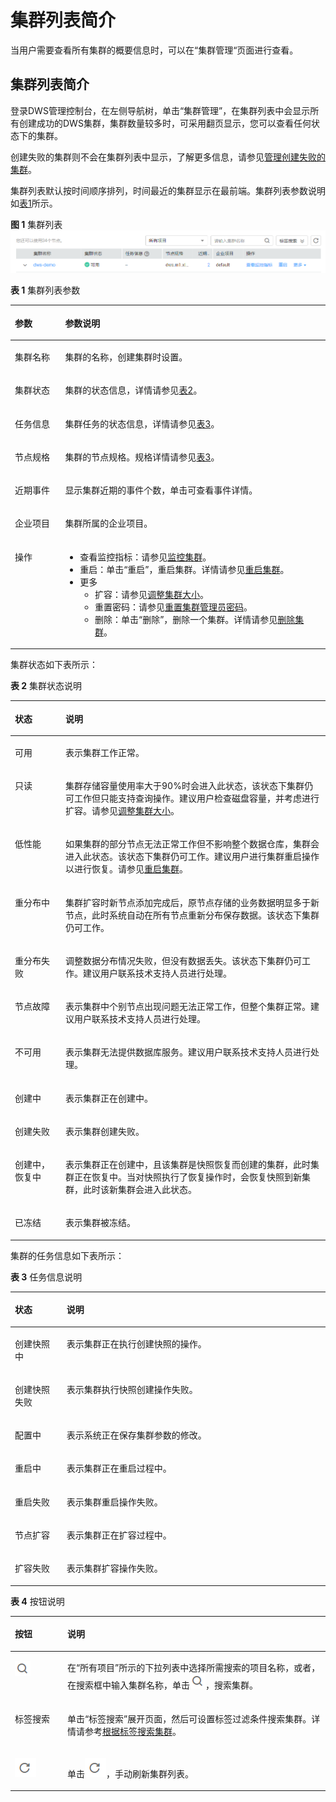 # 集群列表简介<a name="dws_01_0020"></a>

当用户需要查看所有集群的概要信息时，可以在“集群管理“页面进行查看。

## 集群列表简介<a name="section1864014116328"></a>

登录DWS管理控制台，在左侧导航树，单击“集群管理”，在集群列表中会显示所有创建成功的DWS集群，集群数量较多时，可采用翻页显示，您可以查看任何状态下的集群。

创建失败的集群则不会在集群列表中显示，了解更多信息，请参见[管理创建失败的集群](管理创建失败的集群.md)。

集群列表默认按时间顺序排列，时间最近的集群显示在最前端。集群列表参数说明如[表1](#table3950169215120)所示。

**图 1**  集群列表<a name="fig5645114433114"></a>  
![](figures/集群列表.png "集群列表")

**表 1**  集群列表参数

<a name="table3950169215120"></a>
<table><thead align="left"><tr id="row2555468715120"><th class="cellrowborder" valign="top" width="15.950000000000001%" id="mcps1.2.3.1.1"><p id="p4021197415120"><a name="p4021197415120"></a><a name="p4021197415120"></a>参数</p>
</th>
<th class="cellrowborder" valign="top" width="84.05%" id="mcps1.2.3.1.2"><p id="p3594448915120"><a name="p3594448915120"></a><a name="p3594448915120"></a>参数说明</p>
</th>
</tr>
</thead>
<tbody><tr id="row3067086316226"><td class="cellrowborder" valign="top" width="15.950000000000001%" headers="mcps1.2.3.1.1 "><p id="p4535230516226"><a name="p4535230516226"></a><a name="p4535230516226"></a>集群名称</p>
</td>
<td class="cellrowborder" valign="top" width="84.05%" headers="mcps1.2.3.1.2 "><p id="p186225616226"><a name="p186225616226"></a><a name="p186225616226"></a>集群的名称，创建集群时设置。</p>
</td>
</tr>
<tr id="row4848715816226"><td class="cellrowborder" valign="top" width="15.950000000000001%" headers="mcps1.2.3.1.1 "><p id="p2038980616226"><a name="p2038980616226"></a><a name="p2038980616226"></a>集群状态</p>
</td>
<td class="cellrowborder" valign="top" width="84.05%" headers="mcps1.2.3.1.2 "><p id="p4372926616226"><a name="p4372926616226"></a><a name="p4372926616226"></a>集群的状态信息，详情请参见<a href="#table344018476323">表2</a>。</p>
</td>
</tr>
<tr id="row79178716226"><td class="cellrowborder" valign="top" width="15.950000000000001%" headers="mcps1.2.3.1.1 "><p id="p336023416226"><a name="p336023416226"></a><a name="p336023416226"></a>任务信息</p>
</td>
<td class="cellrowborder" valign="top" width="84.05%" headers="mcps1.2.3.1.2 "><p id="p4130844516226"><a name="p4130844516226"></a><a name="p4130844516226"></a>集群任务的状态信息，详情请参见<a href="#table14807124711323">表3</a>。</p>
</td>
</tr>
<tr id="row3434627416226"><td class="cellrowborder" valign="top" width="15.950000000000001%" headers="mcps1.2.3.1.1 "><p id="p3691952116226"><a name="p3691952116226"></a><a name="p3691952116226"></a>节点规格</p>
</td>
<td class="cellrowborder" valign="top" width="84.05%" headers="mcps1.2.3.1.2 "><p id="p4620786916226"><a name="p4620786916226"></a><a name="p4620786916226"></a>集群的节点规格。规格详情请参见<a href="创建集群.md#table769991118142">表3</a>。</p>
</td>
</tr>
<tr id="row4007178116226"><td class="cellrowborder" valign="top" width="15.950000000000001%" headers="mcps1.2.3.1.1 "><p id="p961872516226"><a name="p961872516226"></a><a name="p961872516226"></a>近期事件</p>
</td>
<td class="cellrowborder" valign="top" width="84.05%" headers="mcps1.2.3.1.2 "><p id="p2136293316226"><a name="p2136293316226"></a><a name="p2136293316226"></a>显示集群近期的事件个数，单击可查看事件详情。</p>
</td>
</tr>
<tr id="row2563272716226"><td class="cellrowborder" valign="top" width="15.950000000000001%" headers="mcps1.2.3.1.1 "><p id="p6672022516226"><a name="p6672022516226"></a><a name="p6672022516226"></a>企业项目</p>
</td>
<td class="cellrowborder" valign="top" width="84.05%" headers="mcps1.2.3.1.2 "><p id="p860441416226"><a name="p860441416226"></a><a name="p860441416226"></a>集群所属的企业项目。</p>
</td>
</tr>
<tr id="row1241899616226"><td class="cellrowborder" valign="top" width="15.950000000000001%" headers="mcps1.2.3.1.1 "><p id="p3154882516226"><a name="p3154882516226"></a><a name="p3154882516226"></a>操作</p>
</td>
<td class="cellrowborder" valign="top" width="84.05%" headers="mcps1.2.3.1.2 "><a name="ul8157907161719"></a><a name="ul8157907161719"></a><ul id="ul8157907161719"><li>查看监控指标：请参见<a href="监控集群.md">监控集群</a>。</li><li>重启：单击<span class="uicontrol" id="uicontrol11889982194825"><a name="uicontrol11889982194825"></a><a name="uicontrol11889982194825"></a>“重启”</span>，重启集群。详情请参见<a href="重启集群.md">重启集群</a>。</li><li>更多<a name="ul63475607161741"></a><a name="ul63475607161741"></a><ul id="ul63475607161741"><li>扩容：请参见<a href="调整集群大小.md">调整集群大小</a>。</li><li>重置密码：请参见<a href="重置集群管理员密码.md">重置集群管理员密码</a>。</li><li>删除：单击<span class="uicontrol" id="uicontrol19202854164233"><a name="uicontrol19202854164233"></a><a name="uicontrol19202854164233"></a>“删除”</span>，删除一个集群。详情请参见<a href="删除集群.md">删除集群</a>。</li></ul>
</li></ul>
</td>
</tr>
</tbody>
</table>

集群状态如下表所示：

**表 2**  集群状态说明

<a name="table344018476323"></a>
<table><thead align="left"><tr id="row7467447173216"><th class="cellrowborder" valign="top" width="16.07%" id="mcps1.2.3.1.1"><p id="p5491847123220"><a name="p5491847123220"></a><a name="p5491847123220"></a><strong id="b1849634713324"><a name="b1849634713324"></a><a name="b1849634713324"></a>状态</strong></p>
</th>
<th class="cellrowborder" valign="top" width="83.93%" id="mcps1.2.3.1.2"><p id="p17505134714326"><a name="p17505134714326"></a><a name="p17505134714326"></a><strong id="b1951264713218"><a name="b1951264713218"></a><a name="b1951264713218"></a>说明</strong></p>
</th>
</tr>
</thead>
<tbody><tr id="row952284720329"><td class="cellrowborder" valign="top" width="16.07%" headers="mcps1.2.3.1.1 "><p id="p105311547193216"><a name="p105311547193216"></a><a name="p105311547193216"></a>可用</p>
</td>
<td class="cellrowborder" valign="top" width="83.93%" headers="mcps1.2.3.1.2 "><p id="p554094714326"><a name="p554094714326"></a><a name="p554094714326"></a>表示集群工作正常。</p>
</td>
</tr>
<tr id="row135451047193216"><td class="cellrowborder" valign="top" width="16.07%" headers="mcps1.2.3.1.1 "><p id="p155413470325"><a name="p155413470325"></a><a name="p155413470325"></a>只读</p>
</td>
<td class="cellrowborder" valign="top" width="83.93%" headers="mcps1.2.3.1.2 "><p id="p1156694703214"><a name="p1156694703214"></a><a name="p1156694703214"></a>集群存储容量使用率大于90%时会进入此状态，该状态下集群仍可工作但只能支持查询操作。建议用户检查磁盘容量，并考虑进行扩容。请参见<a href="调整集群大小.md">调整集群大小</a>。</p>
</td>
</tr>
<tr id="row457484763217"><td class="cellrowborder" valign="top" width="16.07%" headers="mcps1.2.3.1.1 "><p id="p145833473325"><a name="p145833473325"></a><a name="p145833473325"></a>低性能</p>
</td>
<td class="cellrowborder" valign="top" width="83.93%" headers="mcps1.2.3.1.2 "><p id="p16591747203211"><a name="p16591747203211"></a><a name="p16591747203211"></a>如果集群的部分节点无法正常工作但不影响整个数据仓库，集群会进入此状态。该状态下集群仍可工作。建议用户进行集群重启操作以进行恢复。请参见<a href="重启集群.md">重启集群</a>。</p>
</td>
</tr>
<tr id="row1600154714320"><td class="cellrowborder" valign="top" width="16.07%" headers="mcps1.2.3.1.1 "><p id="p1860813470320"><a name="p1860813470320"></a><a name="p1860813470320"></a>重分布中</p>
</td>
<td class="cellrowborder" valign="top" width="83.93%" headers="mcps1.2.3.1.2 "><p id="p10617104793217"><a name="p10617104793217"></a><a name="p10617104793217"></a>集群扩容时新节点添加完成后，原节点存储的业务数据明显多于新节点，此时系统自动在所有节点重新分布保存数据。该状态下集群仍可工作。</p>
</td>
</tr>
<tr id="row5621204793218"><td class="cellrowborder" valign="top" width="16.07%" headers="mcps1.2.3.1.1 "><p id="p20628174743220"><a name="p20628174743220"></a><a name="p20628174743220"></a>重分布失败</p>
</td>
<td class="cellrowborder" valign="top" width="83.93%" headers="mcps1.2.3.1.2 "><p id="p206356473329"><a name="p206356473329"></a><a name="p206356473329"></a>调整数据分布情况失败，但没有数据丢失。该状态下集群仍可工作。建议用户联系技术支持人员进行处理。</p>
</td>
</tr>
<tr id="row2639047183212"><td class="cellrowborder" valign="top" width="16.07%" headers="mcps1.2.3.1.1 "><p id="p06487471323"><a name="p06487471323"></a><a name="p06487471323"></a>节点故障</p>
</td>
<td class="cellrowborder" valign="top" width="83.93%" headers="mcps1.2.3.1.2 "><p id="p136562047133218"><a name="p136562047133218"></a><a name="p136562047133218"></a>表示集群中个别节点出现问题无法正常工作，但整个集群正常。建议用户联系技术支持人员进行处理。</p>
</td>
</tr>
<tr id="row1966054714329"><td class="cellrowborder" valign="top" width="16.07%" headers="mcps1.2.3.1.1 "><p id="p266984710320"><a name="p266984710320"></a><a name="p266984710320"></a>不可用</p>
</td>
<td class="cellrowborder" valign="top" width="83.93%" headers="mcps1.2.3.1.2 "><p id="p186791347173217"><a name="p186791347173217"></a><a name="p186791347173217"></a>表示集群无法提供数据库服务。建议用户联系技术支持人员进行处理。</p>
</td>
</tr>
<tr id="row106841547183214"><td class="cellrowborder" valign="top" width="16.07%" headers="mcps1.2.3.1.1 "><p id="p1969354711323"><a name="p1969354711323"></a><a name="p1969354711323"></a>创建中</p>
</td>
<td class="cellrowborder" valign="top" width="83.93%" headers="mcps1.2.3.1.2 "><p id="p117011847113211"><a name="p117011847113211"></a><a name="p117011847113211"></a>表示集群正在创建中。</p>
</td>
</tr>
<tr id="row2705134711324"><td class="cellrowborder" valign="top" width="16.07%" headers="mcps1.2.3.1.1 "><p id="p117191747123211"><a name="p117191747123211"></a><a name="p117191747123211"></a>创建失败</p>
</td>
<td class="cellrowborder" valign="top" width="83.93%" headers="mcps1.2.3.1.2 "><p id="p672894711324"><a name="p672894711324"></a><a name="p672894711324"></a>表示集群创建失败。</p>
</td>
</tr>
<tr id="row97338474329"><td class="cellrowborder" valign="top" width="16.07%" headers="mcps1.2.3.1.1 "><p id="p07411847113220"><a name="p07411847113220"></a><a name="p07411847113220"></a>创建中，恢复中</p>
</td>
<td class="cellrowborder" valign="top" width="83.93%" headers="mcps1.2.3.1.2 "><p id="p67492047133214"><a name="p67492047133214"></a><a name="p67492047133214"></a>表示集群正在创建中，且该集群是快照恢复而创建的集群，此时集群正在恢复中。当对快照执行了恢复操作时，会恢复快照到新集群，此时该新集群会进入此状态。</p>
</td>
</tr>
<tr id="row87541047163216"><td class="cellrowborder" valign="top" width="16.07%" headers="mcps1.2.3.1.1 "><p id="p167621847113211"><a name="p167621847113211"></a><a name="p167621847113211"></a>已冻结</p>
</td>
<td class="cellrowborder" valign="top" width="83.93%" headers="mcps1.2.3.1.2 "><p id="p1772247163216"><a name="p1772247163216"></a><a name="p1772247163216"></a>表示集群被冻结。</p>
</td>
</tr>
</tbody>
</table>

集群的任务信息如下表所示：

**表 3**  任务信息说明

<a name="table14807124711323"></a>
<table><thead align="left"><tr id="row17827194743213"><th class="cellrowborder" valign="top" width="16.41%" id="mcps1.2.3.1.1"><p id="p14831184753216"><a name="p14831184753216"></a><a name="p14831184753216"></a><strong id="b1483316477323"><a name="b1483316477323"></a><a name="b1483316477323"></a>状态</strong></p>
</th>
<th class="cellrowborder" valign="top" width="83.59%" id="mcps1.2.3.1.2"><p id="p128371347163220"><a name="p128371347163220"></a><a name="p128371347163220"></a><strong id="b7840174793210"><a name="b7840174793210"></a><a name="b7840174793210"></a>说明</strong></p>
</th>
</tr>
</thead>
<tbody><tr id="row17844194783220"><td class="cellrowborder" valign="top" width="16.41%" headers="mcps1.2.3.1.1 "><p id="p38489474328"><a name="p38489474328"></a><a name="p38489474328"></a>创建快照中</p>
</td>
<td class="cellrowborder" valign="top" width="83.59%" headers="mcps1.2.3.1.2 "><p id="p98542047153210"><a name="p98542047153210"></a><a name="p98542047153210"></a>表示集群正在执行创建快照的操作。</p>
</td>
</tr>
<tr id="row1785714479326"><td class="cellrowborder" valign="top" width="16.41%" headers="mcps1.2.3.1.1 "><p id="p7862147193210"><a name="p7862147193210"></a><a name="p7862147193210"></a>创建快照失败</p>
</td>
<td class="cellrowborder" valign="top" width="83.59%" headers="mcps1.2.3.1.2 "><p id="p1286814714328"><a name="p1286814714328"></a><a name="p1286814714328"></a>表示集群执行快照创建操作失败。</p>
</td>
</tr>
<tr id="row11870134719324"><td class="cellrowborder" valign="top" width="16.41%" headers="mcps1.2.3.1.1 "><p id="p12875194715326"><a name="p12875194715326"></a><a name="p12875194715326"></a>配置中</p>
</td>
<td class="cellrowborder" valign="top" width="83.59%" headers="mcps1.2.3.1.2 "><p id="p1287914712322"><a name="p1287914712322"></a><a name="p1287914712322"></a>表示系统正在保存集群参数的修改。</p>
</td>
</tr>
<tr id="row48815471322"><td class="cellrowborder" valign="top" width="16.41%" headers="mcps1.2.3.1.1 "><p id="p1188594733212"><a name="p1188594733212"></a><a name="p1188594733212"></a>重启中</p>
</td>
<td class="cellrowborder" valign="top" width="83.59%" headers="mcps1.2.3.1.2 "><p id="p188904479327"><a name="p188904479327"></a><a name="p188904479327"></a>表示集群正在重启过程中。</p>
</td>
</tr>
<tr id="row78921647123215"><td class="cellrowborder" valign="top" width="16.41%" headers="mcps1.2.3.1.1 "><p id="p48961447183219"><a name="p48961447183219"></a><a name="p48961447183219"></a>重启失败</p>
</td>
<td class="cellrowborder" valign="top" width="83.59%" headers="mcps1.2.3.1.2 "><p id="p1990011478328"><a name="p1990011478328"></a><a name="p1990011478328"></a>表示集群重启操作失败。</p>
</td>
</tr>
<tr id="row15902164714327"><td class="cellrowborder" valign="top" width="16.41%" headers="mcps1.2.3.1.1 "><p id="p1690554743210"><a name="p1690554743210"></a><a name="p1690554743210"></a>节点扩容</p>
</td>
<td class="cellrowborder" valign="top" width="83.59%" headers="mcps1.2.3.1.2 "><p id="p19911447193216"><a name="p19911447193216"></a><a name="p19911447193216"></a>表示集群正在扩容过程中。</p>
</td>
</tr>
<tr id="row119151247113219"><td class="cellrowborder" valign="top" width="16.41%" headers="mcps1.2.3.1.1 "><p id="p199221947183217"><a name="p199221947183217"></a><a name="p199221947183217"></a>扩容失败</p>
</td>
<td class="cellrowborder" valign="top" width="83.59%" headers="mcps1.2.3.1.2 "><p id="p793318470327"><a name="p793318470327"></a><a name="p793318470327"></a>表示集群扩容操作失败。</p>
</td>
</tr>
</tbody>
</table>

**表 4**  按钮说明

<a name="table14995478145753"></a>
<table><thead align="left"><tr id="row34648328145753"><th class="cellrowborder" valign="top" width="16.650000000000002%" id="mcps1.2.3.1.1"><p id="p25698260145753"><a name="p25698260145753"></a><a name="p25698260145753"></a>按钮</p>
</th>
<th class="cellrowborder" valign="top" width="83.35000000000001%" id="mcps1.2.3.1.2"><p id="p1184341145753"><a name="p1184341145753"></a><a name="p1184341145753"></a>说明</p>
</th>
</tr>
</thead>
<tbody><tr id="row60954660145753"><td class="cellrowborder" valign="top" width="16.650000000000002%" headers="mcps1.2.3.1.1 "><p id="p1171986415013"><a name="p1171986415013"></a><a name="p1171986415013"></a><a name="image145412311186"></a><a name="image145412311186"></a><span><img id="image145412311186" src="figures/icon_dws_search_cluster_02.png"></span></p>
</td>
<td class="cellrowborder" valign="top" width="83.35000000000001%" headers="mcps1.2.3.1.2 "><p id="p2095556215013"><a name="p2095556215013"></a><a name="p2095556215013"></a>在<span class="parmvalue" id="parmvalue0760214192113"><a name="parmvalue0760214192113"></a><a name="parmvalue0760214192113"></a>“所有项目”</span>所示的下拉列表中选择所需搜索的项目名称，或者，在搜索框中输入集群名称，单击<a name="image913333811816"></a><a name="image913333811816"></a><span><img id="image913333811816" src="figures/icon_dws_search_cluster_02.png"></span>，搜索集群。</p>
</td>
</tr>
<tr id="row5392135513410"><td class="cellrowborder" valign="top" width="16.650000000000002%" headers="mcps1.2.3.1.1 "><p id="p1427711183519"><a name="p1427711183519"></a><a name="p1427711183519"></a>标签搜索</p>
</td>
<td class="cellrowborder" valign="top" width="83.35000000000001%" headers="mcps1.2.3.1.2 "><p id="p73922551348"><a name="p73922551348"></a><a name="p73922551348"></a>单击<span class="uicontrol" id="uicontrol44951351125611"><a name="uicontrol44951351125611"></a><a name="uicontrol44951351125611"></a>“标签搜索”</span>展开页面，然后可设置标签过滤条件搜索集群。详情请参考<a href="标签管理.md#section887643535616">根据标签搜索集群</a>。</p>
</td>
</tr>
<tr id="row62041377145753"><td class="cellrowborder" valign="top" width="16.650000000000002%" headers="mcps1.2.3.1.1 "><p id="p5049056515013"><a name="p5049056515013"></a><a name="p5049056515013"></a><a name="image1163515308616"></a><a name="image1163515308616"></a><span><img id="image1163515308616" src="figures/icon_dws_refresh_02.png"></span></p>
</td>
<td class="cellrowborder" valign="top" width="83.35000000000001%" headers="mcps1.2.3.1.2 "><p id="p3196483515013"><a name="p3196483515013"></a><a name="p3196483515013"></a>单击<a name="image8968728474"></a><a name="image8968728474"></a><span><img id="image8968728474" src="figures/icon_dws_refresh_02.png"></span>，手动刷新集群列表。</p>
</td>
</tr>
</tbody>
</table>

